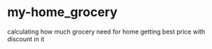 # my-home_grocery
calculating how much grocery need for home getting best price with discount in it
